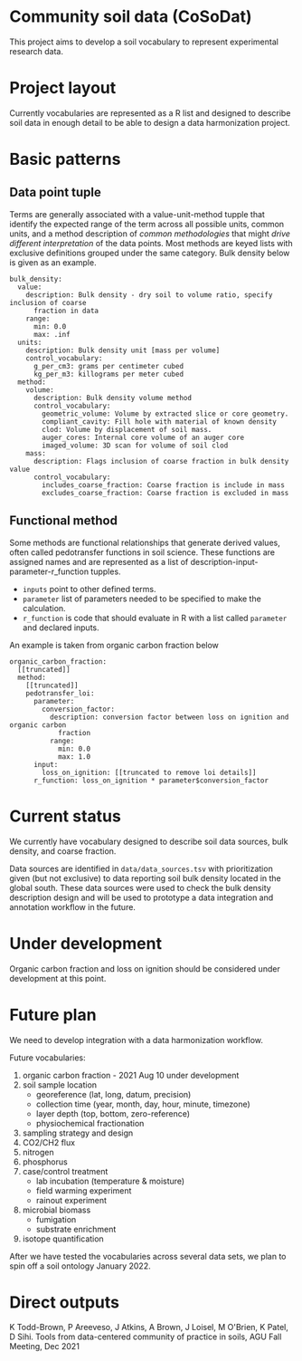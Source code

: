 # Community soil data (CoSoDat)

This project aims to develop a soil vocabulary to represent experimental research data.


# Project layout

Currently vocabularies are represented as a R list and designed to describe soil data in enough detail to be able to design a data harmonization project.

# Basic patterns

## Data point tuple
Terms are generally associated with a value-unit-method tupple that identify the expected range of the term across all possible units, common units, and a method description of _common methodologies_ that might _drive different interpretation_ of the data points.
Most methods are keyed lists with exclusive definitions grouped under the same category.
Bulk density below is given as an example.

```
bulk_density:
  value:
    description: Bulk density - dry soil to volume ratio, specify inclusion of coarse
      fraction in data
    range:
      min: 0.0
      max: .inf
  units:
    description: Bulk density unit [mass per volume]
    control_vocabulary:
      g_per_cm3: grams per centimeter cubed
      kg_per_m3: killograms per meter cubed
  method:
    volume:
      description: Bulk density volume method
      control_vocabulary:
        geometric_volume: Volume by extracted slice or core geometry.
        compliant_cavity: Fill hole with material of known density
        clod: Volume by displacement of soil mass.
        auger_cores: Internal core volume of an auger core
        imaged_volume: 3D scan for volume of soil clod
    mass:
      description: Flags inclusion of coarse fraction in bulk density value
      control_vocabulary:
        includes_coarse_fraction: Coarse fraction is include in mass
        excludes_coarse_fraction: Coarse fraction is excluded in mass
```

## Functional method

Some methods are functional relationships that generate derived values, often called pedotransfer functions in soil science.
These functions are assigned names and are represented as a list of description-input-parameter-r_function tupples.
  - `inputs` point to other defined terms.
  - `parameter` list of parameters needed to be specified to make the calculation.
  - `r_function` is code that should evaluate in R with a list called `parameter` and declared inputs.

An example is taken from organic carbon fraction below

```
organic_carbon_fraction:
  [[truncated]]
  method:
    [[truncated]]
    pedotransfer_loi:
      parameter:
        conversion_factor:
          description: conversion factor between loss on ignition and organic carbon
            fraction
          range:
            min: 0.0
            max: 1.0
      input:
        loss_on_ignition: [[truncated to remove loi details]]
      r_function: loss_on_ignition * parameter$conversion_factor
```

# Current status

We currently have vocabulary designed to describe soil data sources, bulk density, and coarse fraction.

Data sources are identified in `data/data_sources.tsv` with prioritization given (but not exclusive) to data reporting soil bulk density located in the global south.
These data sources were used to check the bulk density description design and will be used to prototype a data integration and annotation workflow in the future.

# Under development

Organic carbon fraction and loss on ignition should be considered under development at this point.

# Future plan

We need to develop integration with a data harmonization workflow.

Future vocabularies:
  1) organic carbon fraction - 2021 Aug 10 under development
  2) soil sample location
      - georeference (lat, long, datum, precision)
      - collection time (year, month, day, hour, minute, timezone)
      - layer depth (top, bottom, zero-reference)
      - physiochemical fractionation
  3) sampling strategy and design
  4) CO2/CH2 flux
  5) nitrogen
  6) phosphorus
  7) case/control treatment
      - lab incubation (temperature & moisture)
      - field warming experiment
      - rainout experiment
  8) microbial biomass
      - fumigation
      - substrate enrichment
  9) isotope quantification

After we have tested the vocabularies across several data sets, we plan to spin off a soil ontology January 2022.

# Direct outputs

K Todd-Brown, P Areeveso, J Atkins, A Brown, J Loisel, M O'Brien, K Patel, D Sihi. Tools from data-centered community of practice in soils, AGU Fall Meeting, Dec 2021
